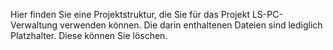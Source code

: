Hier finden Sie eine Projektstruktur, die Sie für das Projekt LS-PC-Verwaltung verwenden können.
Die darin enthaltenen Dateien sind lediglich Platzhalter. Diese können Sie löschen.
